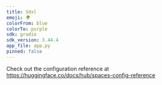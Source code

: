 ```yaml
---
title: Sdxl
emoji: 🌍
colorFrom: blue
colorTo: purple
sdk: gradio
sdk_version: 3.44.4
app_file: app.py
pinned: false
---
```


Check out the configuration reference at https://huggingface.co/docs/hub/spaces-config-reference
